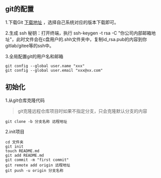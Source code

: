 ## git的配置
1.下载Git [下载地址](https://git-scm.com/downloads) ，选择自己系统对应的版本下载即可。

2.生成 ssh 秘钥：打开终端，执行 ssh-keygen -t rsa -C "你公司内部邮箱地址"，此时文件会在c盘用户的.shh文件夹中，复制id_rsa.pub的内容到你gitlab/gitee等的ssh中。

3.全局配置git的用户名和邮箱
```
git config --global user.name "xxx"
git config --global user.email "xxx@xx.com"
```

## 初始化
1.从git仓库克隆代码
> git克隆远程仓库项目时如果不指定分支，只会克隆默认分支的内容
```
git clone -b 分支名称 远程地址
```

2.init项目
```
cd 文件夹
git init
touch README.md
git add README.md
git commit -m "first commit"
git remote add origin 远程地址
git push -u origin 分支名称
```
